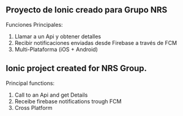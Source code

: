 ## Proyecto de Ionic creado para Grupo NRS

Funciones Principales:
1) Llamar a un Api y obtener detalles
2) Recibir notificaciones enviadas desde Firebase a través de FCM
3) Multi-Plataforma (iOS + Android)

## Ionic project created for NRS Group.

Principal functions: 
1) Call to an Api and get Details
2) Receibe firebase notifications trough FCM
3) Cross Platform 